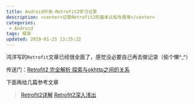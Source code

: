 ```yaml
---
title: Android开发-Retrofit2学习记录
description: <center>记录Retrofit2的基本认知与使用</center>
categories:
 - Android
tags: 框架
updated: 2019-01-25 13:25:22
---
```


鸿洋写的`Retrofit`文章已经很全面了，感觉没必要自己再去做记录（偷个懒^_^）

传送门：[Retrofit2 完全解析 探索与okhttp之间的关系](<https://blog.csdn.net/lmj623565791/article/details/51304204>)

下面再给几篇参考文章

> [Retrofit2详解](<https://blog.csdn.net/qq_36699930/article/details/80564850>)
> [Retrofit2深入浅出](<https://www.jianshu.com/p/f2644cc784f3>)

